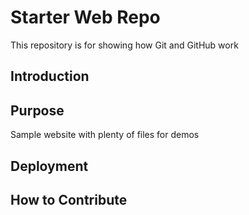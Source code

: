 # Starter Web Repo

This repository is for showing how Git and GitHub work

## Introduction

## Purpose

Sample website with plenty of files for demos

## Deployment

## How to Contribute
